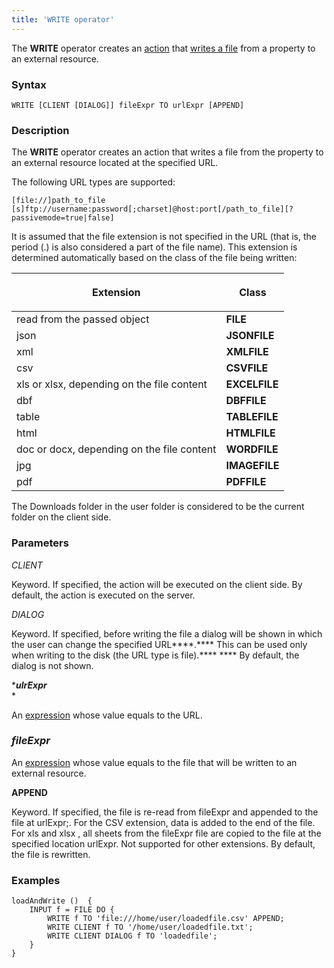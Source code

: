 ```yaml
---
title: 'WRITE operator'
---
```


The **WRITE** operator creates an [action](Actions.md) that [writes a file](Write_file_WRITE_.md) from a property to an external resource. 

### Syntax

    WRITE [CLIENT [DIALOG]] fileExpr TO urlExpr [APPEND]

### Description

The **WRITE**  operator creates an action that writes a file from the property to an external resource located at the specified URL.

The following URL types are supported:

    [file://]path_to_file
    [s]ftp://username:password[;charset]@host:port[/path_to_file][?passivemode=true|false]

It is assumed that the file extension is not specified in the URL (that is, the period (.) is also considered a part of the file name). This extension is determined automatically based on the class of the file being written:

|<p>Extension</p>|<p>Class</p>|
|---|---|
|read from the passed object|<strong>FILE</strong>|
|json|<strong>JSONFILE</strong>|
|xml|<strong>XMLFILE</strong>|
|csv|<strong>CSVFILE</strong>|
|xls or xlsx, depending on the file content|<strong>EXCELFILE</strong>|
|dbf|<strong>DBFFILE</strong>|
|table|<strong>TABLEFILE</strong>|
|html|<strong>HTMLFILE</strong>|
|doc or docx, depending on the file content|<strong>WORDFILE</strong>|
|jpg|<strong>IMAGEFILE</strong>|
|pdf|<strong>PDFFILE</strong>|

The Downloads folder in the user folder is considered to be the current folder on the client side.

### Parameters

*CLIENT*

Keyword. If specified, the action will be executed on the client side. By default, the action is executed on the server.

*DIALOG*

Keyword. If specified, before writing the file a dialog will be shown in which the user can change the specified URL****.**** This can be used only when writing to the disk (the URL type is file).**** **** By default, the dialog is not shown. 

****ulrExpr***  
*

An [expression](Expression.md) whose value equals to the URL.

### *fileExpr*

An [expression](Expression.md) whose value equals to the file that will be written to an external resource. 

**APPEND**

Keyword. If specified, the file is re-read from  fileExpr and appended to the file at urlExpr;. For the CSV extension, data is added to the end of the file. For xls and xlsx , all sheets from the fileExpr file are copied to the file at the specified location urlExpr. Not supported for other extensions. By default, the file is rewritten.


### **Examples**


```lsf
loadAndWrite ()  {
    INPUT f = FILE DO {
        WRITE f TO 'file:///home/user/loadedfile.csv' APPEND;
        WRITE CLIENT f TO '/home/user/loadedfile.txt';
        WRITE CLIENT DIALOG f TO 'loadedfile';
    }
}
```

